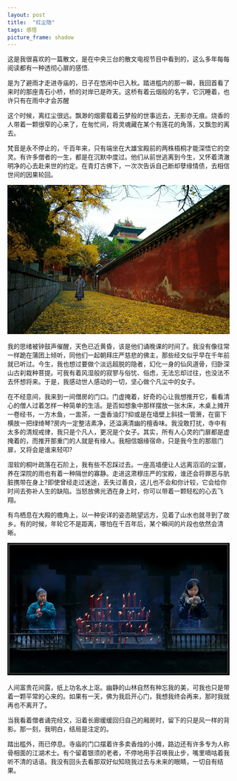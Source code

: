 ```yaml
---
layout: post
title:  "红尘隐"
tags: 感悟
picture_frame: shadow  
---
```


这是我很喜欢的一篇散文，是在中央三台的散文电视节目中看到的，这么多年每每阅读都有一种透彻心扉的感悟.<!--more-->

是为了避雨才走进寺庙的，日子在悠闲中已入秋。踏进槛内的那一瞬，我回首看了来时的那座青石小桥，桥的对岸已是昨天。这桥有着云烟般的名字，它沉睡着，也许只有在雨中才会苏醒

这个时候，离红尘很远。飘渺的烟雾载着云梦般的世事远去，无影亦无痕。烧香的人带着一颗很窄的心来了，在匆忙间，将灵魂藏在某个有莲花的角落，又飘忽的离去。

梵音是永不停止的，千百年来，只有端坐在大雄宝殿前的两株梧桐才能深悟它的空灵。有许多僧者的一生，都是在沉默中度过。他们从前世逃离到今生，又怀着清澈明净的心去赴来世的约定。在青灯古佛下，一次次告诉自己断却孽缘情债，去相信世间的因果轮回。

![](/postimg/shiyuan.jpg)

我的思绪被钟鼓声催醒，天色已近黄昏，该是他们诵晚课的时间了。我没有像往常一样跪在蒲团上倾听，同他们一起朝拜庄严慈悲的佛主，那些经文似乎早在千年前就已听过。今生，我也想过要做个淡远超脱的隐者，幻化一身的仙风道骨，归卧深山古刹栽种菩提。可我有着风湿般的寂寥与俗忧、俗虑，无法忘却过往，也没法不去怀想将来。于是，我感动世人感动的一切，坚心做个凡尘中的女子。

在不经意间，我来到一间僧房的门口。门虚掩着，好奇的心让我想推开它，看看清心的僧人过着怎样一种简单的生活。是否如想象中那样摆放一张木床，木桌上摊开一卷经书，一方木鱼，一盅茶，一盏香油灯?抑或是在墙壁上斜挂一管箫，在窗下横放一把绿绮琴?房内一定整洁素净，还溢满清幽的檀香味。我没敢打扰，寺中有太多的清规戒律，我只是个凡人，更况是个女子。其实，所有人心灵的门扉都是虚掩着的，而推开那重门的人就是有缘人。我相信姻缘宿命，只是我今生的那扇门扉，又将会是谁来轻叩?

湿软的桐叶疏落在石阶上，我有些不忍踩过去。一座高墙便让人远离滔滔的尘寰，养在深院的雨也有着一种隔世的寡静。走进这肃穆庄严的宝殿，谁还会将罪恶与肮脏携带在身上?即使曾经走过迷途，丢失过善良，这儿也不会和你计较，它会给你时间去弥补人生的缺陷。当怒放佛光洒在身上时，你可以带着一颗轻松的心去飞翔。

有鸟栖息在大殿的檐角上，以一种安详的姿态眺望远方，见着了山水也就寻到了故乡。有的时候，年轮它不是距离，哪怕在千百年后，某个瞬间的片段也依然会清晰。

![](/postimg/saoxiang.jpg)

人间富贵花间露，纸上功名水上沤。幽静的山林自然有种忘我的美，可我也只是带着一颗平常的心来的。如果有一天，佛为我启开心门，我想我终会再来，那时我就再也不离开了。

当我看着僧者诵完经文，沿着长廊缓缓回归自己的厢房时，留下的只是风一样的背影。那一刻，我明白，结局是注定的。

踏出槛外，雨已停息。寺庙的门口摆着许多卖香烛的小摊，路边还有许多专为人称骨相面的江湖术士。有个留着银须的老者，不停地用手召唤我止步，嘴里嘀咕着我听不清的话语。我没有回头去看那双好似知晓我过去与未来的眼睛，一切自有结果。




















